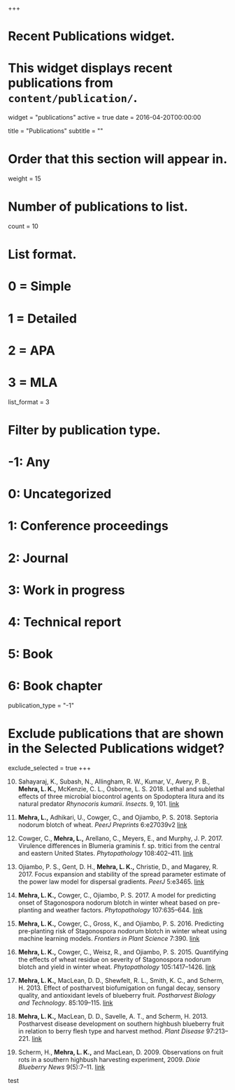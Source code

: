 +++
# Recent Publications widget.
# This widget displays recent publications from `content/publication/`.
widget = "publications"
active = true
date = 2016-04-20T00:00:00

title = "Publications"
subtitle = ""

# Order that this section will appear in.
weight = 15

# Number of publications to list.
count = 10

# List format.
#   0 = Simple
#   1 = Detailed
#   2 = APA
#   3 = MLA
list_format = 3

# Filter by publication type.
# -1: Any
#  0: Uncategorized
#  1: Conference proceedings
#  2: Journal
#  3: Work in progress
#  4: Technical report
#  5: Book
#  6: Book chapter
publication_type = "-1"

# Exclude publications that are shown in the Selected Publications widget?
exclude_selected = true
+++

10. Sahayaraj, K., Subash, N., Allingham, R. W., Kumar, V., Avery, P. B., **Mehra, L. K.,** McKenzie, C. L., Osborne, L. S. 2018. Lethal and sublethal effects of three microbial biocontrol agents on Spodoptera litura and its natural predator *Rhynocoris kumarii*. *Insects*. 9, 101. [link](https://doi.org/10.3390/insects9030101)

9. **Mehra, L.,** Adhikari, U., Cowger, C., and Ojiambo, P. S. 2018. Septoria nodorum blotch of wheat. *PeerJ Preprints* 6:e27039v2 [link](https://doi.org/10.7287/peerj.preprints.27039v2)

8. Cowger, C., **Mehra, L.,** Arellano, C., Meyers, E., and Murphy, J. P. 2017. Virulence differences in Blumeria graminis f. sp. tritici from the central and eastern United States. *Phytopathology* 108:402–411. [link](https://doi.org/10.1094/PHYTO-06-17-0211-R)

7. Ojiambo, P. S., Gent, D. H., **Mehra, L. K.,** Christie, D., and Magarey, R. 2017. Focus expansion and stability of the spread parameter estimate of the power law model for dispersal gradients. *PeerJ* 5:e3465. [link](https://doi.org/10.7717/peerj.3465)

6. **Mehra, L. K.,** Cowger, C., Ojiambo, P. S. 2017. A model for predicting onset of Stagonospora nodorum blotch in winter wheat based on pre-planting and weather factors. *Phytopathology* 107:635–644. [link](https://doi.org/10.1094/PHYTO-03-16-0133-R)

5. **Mehra, L. K.,** Cowger, C., Gross, K., and Ojiambo, P. S. 2016. Predicting pre-planting risk of Stagonospora nodorum blotch in winter wheat using machine learning models. *Frontiers in Plant Science* 7:390. [link](https://doi.org/10.3389/fpls.2016.00390)

4. **Mehra, L. K.,** Cowger, C., Weisz, R., and Ojiambo, P. S. 2015. Quantifying the effects of wheat residue on severity of Stagonospora nodorum blotch and yield in winter wheat. *Phytopathology* 105:1417–1426. [link](https://doi.org/10.1094/PHYTO-03-15-0080-R)

3. **Mehra, L. K.,** MacLean, D. D., Shewfelt, R. L., Smith, K. C., and Scherm, H. 2013. Effect of postharvest biofumigation on fungal decay, sensory quality, and antioxidant levels of blueberry fruit. *Postharvest Biology and Technology*. 85:109–115. [link](https://doi.org/10.1016/j.postharvbio.2013.05.007)

2. **Mehra, L. K.,** MacLean, D. D., Savelle, A. T., and Scherm, H. 2013. Postharvest disease development on southern highbush blueberry fruit in relation to berry flesh type and harvest method. *Plant Disease* 97:213–221. [link](https://doi.org/10.1094/PDIS-03-12-0307-RE)

1. Scherm, H., **Mehra, L. K.,** and MacLean, D. 2009. Observations on fruit rots in a southern highbush harvesting experiment, 2009. *Dixie Blueberry News* 9(5):7–11. [link](https://www.researchgate.net/profile/Lucky_Mehra/publication/277649887_Observations_on_Fruit_Rots_in_a_Southern_Highbush_Harvesting_Experiment_2009/links/556f0abb08aeab7772282953/Observations-on-Fruit-Rots-in-a-Southern-Highbush-Harvesting-Experiment-2009.pdf)


test
